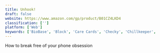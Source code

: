 ```yaml
---
title: Unhook!
draft: false 
website: https://www.amazon.com/gp/product/B01CZ4LKD4
classification: ['']
platform: ['Web']
keywords: ['BioBase', 'Block', 'Care Cards', 'Checky', 'Chillkeeper', 'Dinner time', 'Grapefruit', 'Moment', 'NOPHONEZONE', 'Nao.', 'NoPhone', 'Replika', 'Revitalize by Pragli', 'Siempo', 'The NoPhone Air', 'UnPlug', 'Wellnite']
---
```

How to break free of your phone obsession